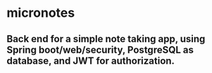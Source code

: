 # micronotes
## Back end for a simple note taking app, using Spring boot/web/security, PostgreSQL as database, and JWT for authorization.
